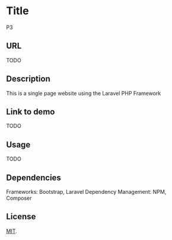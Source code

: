# Title
P3
## URL
TODO
## Description
This is a single page website using the Laravel PHP Framework
## Link to demo
TODO
## Usage
TODO
## Dependencies
Frameworks: Bootstrap, Laravel
Dependency Management: NPM, Composer

## License
[MIT](http://opensource.org/licenses/MIT).
